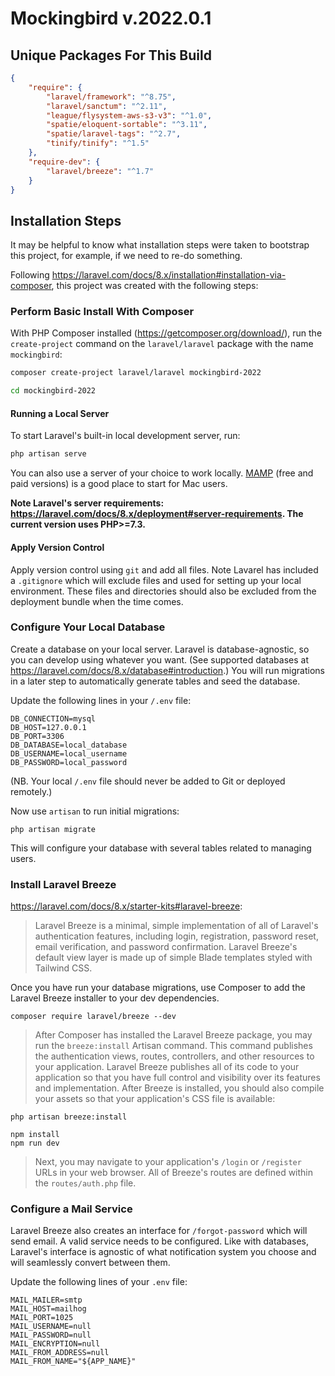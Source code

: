 # Mockingbird v.2022.0.1

## Unique Packages For This Build
```json
{
    "require": {
        "laravel/framework": "^8.75",
        "laravel/sanctum": "^2.11",
        "league/flysystem-aws-s3-v3": "^1.0",
        "spatie/eloquent-sortable": "^3.11",
        "spatie/laravel-tags": "^2.7",
        "tinify/tinify": "^1.5"
    },
    "require-dev": {
        "laravel/breeze": "^1.7"
    }
}
```
## Installation Steps
It may be helpful to know what installation steps were taken to bootstrap this project, for example, if we need to re-do something.

Following https://laravel.com/docs/8.x/installation#installation-via-composer, this project was created with the following steps:

### Perform Basic Install With Composer
With PHP Composer installed (https://getcomposer.org/download/), run the `create-project` command on the `laravel/laravel` package with the name `mockingbird`:

```bash
composer create-project laravel/laravel mockingbird-2022

cd mockingbird-2022
```

#### Running a Local Server
To start Laravel's built-in local development server, run:
```bash
php artisan serve
```
You can also use a server of your choice to work locally. [MAMP](https://www.mamp.info) (free and paid versions) is a good place to start for Mac users.

**Note Laravel's server requirements: https://laravel.com/docs/8.x/deployment#server-requirements. The current version uses PHP>=7.3.**

#### Apply Version Control

Apply version control using `git` and add all files. Note Lavarel has included a `.gitignore` which will exclude files and used for setting up your local environment. These files and directories should also be excluded from the deployment bundle when the time comes.

### Configure Your Local Database

Create a database on your local server. Laravel is database-agnostic, so you can develop using whatever you want. (See supported databases at https://laravel.com/docs/8.x/database#introduction.) You will run migrations in a later step to automatically generate tables and seed the database.

Update the following lines in your `/.env` file:

```dotenv
DB_CONNECTION=mysql
DB_HOST=127.0.0.1
DB_PORT=3306
DB_DATABASE=local_database
DB_USERNAME=local_username
DB_PASSWORD=local_password
```
(NB. Your local `/.env` file should never be added to Git or deployed remotely.)

Now use `artisan` to run initial migrations:

```
php artisan migrate
```

This will configure your database with several tables related to managing users.


### Install Laravel Breeze

https://laravel.com/docs/8.x/starter-kits#laravel-breeze:

>Laravel Breeze is a minimal, simple implementation of all of Laravel's authentication features, including login, registration, password reset, email verification, and password confirmation. Laravel Breeze's default view layer is made up of simple Blade templates styled with Tailwind CSS.

Once you have run your database migrations, use Composer to add the Laravel Breeze installer to your dev dependencies.

```
composer require laravel/breeze --dev
```

>After Composer has installed the Laravel Breeze package, you may run the `breeze:install` Artisan command. This command publishes the authentication views, routes, controllers, and other resources to your application. Laravel Breeze publishes all of its code to your application so that you have full control and visibility over its features and implementation. After Breeze is installed, you should also compile your assets so that your application's CSS file is available:

```
php artisan breeze:install

npm install
npm run dev
```

> Next, you may navigate to your application's `/login` or `/register` URLs in your web browser. All of Breeze's routes are defined within the `routes/auth.php` file.

### Configure a Mail Service
Laravel Breeze also creates an interface for `/forgot-password` which will send email. A valid service needs to be configured. Like with databases, Laravel's interface is agnostic of what notification system you choose and will seamlessly convert between them.

Update the following lines of your `.env` file:

```dotenv
MAIL_MAILER=smtp
MAIL_HOST=mailhog
MAIL_PORT=1025
MAIL_USERNAME=null
MAIL_PASSWORD=null
MAIL_ENCRYPTION=null
MAIL_FROM_ADDRESS=null
MAIL_FROM_NAME="${APP_NAME}"
```
